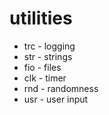 # utilities

* trc - logging
* str - strings
* fio - files
* clk - timer
* rnd - randomness
* usr - user input
